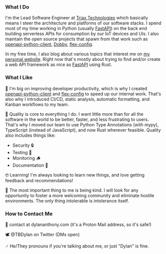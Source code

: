 ### What I Do

I'm the Lead Software Engineer at [Triax Technologies][triax] which basically means I steer the architecture and platforms of our software stacks. I spend most of my time working in Python (usually [FastAPI]) on the back end building serverless APIs for consumption by our IoT devices and UIs. I also maintain the open source projects that spawn from that work such as [openapi-python-client], [Dobby], [flex-config].

In my free time, I also blog about various topics that interest me on [my personal website][website]. Right now that's mostly about trying to find and/or create a web API framework as nice as [FastAPI] using Rust.

### What I Like

🥰 I'm big on improving developer productivity, which is why I created [openapi-python-client] and [flex-config] to speed up our internal work. That's also why I introduced CI/CD, static analysis, automatic formatting, and Kanban workflows to my team.

🧐 Quality is core to everything I do. I want little more than for all the software in the world to be better, faster, and less frustrating to users. That's why I moved our team to use Python Type Annotations (with mypy), TypeScript (instead of JavaScript), and now Rust wherever feasible. Quality also includes things like:
- Security 🔒
- Testing 🧪
- Monitoring 🪵
- Documentation 📜

🤓 Learning! I'm always looking to learn new things, and love getting feedback and recommendations!

💜 The most important thing to me is being kind. I will look for any opportunity to foster a more welcoming community and eliminate hostile environments. The only thing intolerable is intolerance itself.

### How to Contact Me
💌 contact at dylananthony.com (it's a Proton Mail address, so it's safe!)

🕊 @TBDylan on Twitter (DMs open)

♂ He/They pronouns if you're talking about me, or just "Dylan" is fine.

[triax]: https://github.com/triaxtec
[openapi-python-client]: https://github.com/triaxtec/openapi-python-client
[dobby]: https://github.com/triaxtec/dobby
[flex-config]: https://github.com/triaxtec/flex-config
[FastAPI]: https://fastapi.tiangolo.com
[website]: https://dylananthony.com
